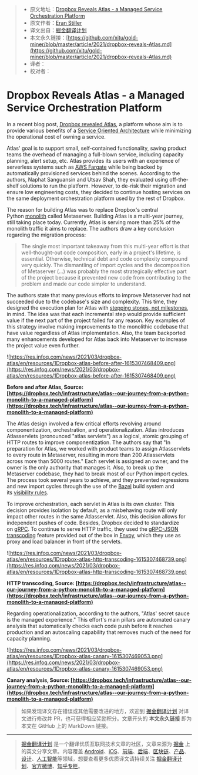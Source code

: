 > * 原文地址：[Dropbox Reveals Atlas - a Managed Service Orchestration Platform](https://www.infoq.com/news/2021/03/dropbox-atlas/)
> * 原文作者：[Eran Stiller](https://www.infoq.com/profile/Eran-Stiller/)
> * 译文出自：[掘金翻译计划](https://github.com/xitu/gold-miner)
> * 本文永久链接：[https://github.com/xitu/gold-miner/blob/master/article/2021/dropbox-reveals-Atlas.md](https://github.com/xitu/gold-miner/blob/master/article/2021/dropbox-reveals-Atlas.md)
> * 译者：
> * 校对者：

# Dropbox Reveals Atlas - a Managed Service Orchestration Platform

In a recent blog post, [Dropbox revealed Atlas](https://dropbox.tech/infrastructure/atlas--our-journey-from-a-python-monolith-to-a-managed-platform), a platform whose aim is to provide various benefits of a [Service Oriented Architecture](https://en.wikipedia.org/wiki/Service-oriented_architecture) while minimizing the operational cost of owning a service.

Atlas' goal is to support small, self-contained functionality, saving product teams the overhead of managing a full-blown service, including capacity planning, alert setup, etc. Atlas provides its users with an experience of serverless systems such as [AWS Fargate](https://aws.amazon.com/fargate/) while being backed by automatically provisioned services behind the scenes. According to the authors, Naphat Sanguansin and Utsav Shah, they evaluated using off-the-shelf solutions to run the platform. However, to de-risk their migration and ensure low engineering costs, they decided to continue hosting services on the same deployment orchestration platform used by the rest of Dropbox.

The reason for building Atlas was to replace Dropbox's central Python [monolith](https://en.wikipedia.org/wiki/Monolith) called Metaserver. Building Atlas is a multi-year journey, still taking place today. Currently, Atlas is serving more than 25% of the monolith traffic it aims to replace. The authors draw a key conclusion regarding the migration process:

> The single most important takeaway from this multi-year effort is that well-thought-out code composition, early in a project's lifetime, is essential. Otherwise, technical debt and code complexity compound very quickly. The dismantling of import cycles and the decomposition of Metaserver (...) was probably the most strategically effective part of the project because it prevented new code from contributing to the problem and made our code simpler to understand.

The authors state that many previous efforts to improve Metaserver had not succeeded due to the codebase's size and complexity. This time, they designed the execution plan for Atlas with [stepping stones, not milestones](https://medium.com/@jamesacowling/stepping-stones-not-milestones-e6be0073563f), in mind. The idea was that each incremental step would provide sufficient value if the next part of the project failed for any reason. Key examples of this strategy involve making improvements to the monolithic codebase that have value regardless of Atlas implementation. Also, the team backported many enhancements developed for Atlas back into Metaserver to increase the project value even further.

![https://res.infoq.com/news/2021/03/dropbox-atlas/en/resources/1Dropbox-atlas-before-after-1615307468409.png](https://res.infoq.com/news/2021/03/dropbox-atlas/en/resources/1Dropbox-atlas-before-after-1615307468409.png)

**Before and after Atlas, Source: [https://dropbox.tech/infrastructure/atlas--our-journey-from-a-python-monolith-to-a-managed-platform](https://dropbox.tech/infrastructure/atlas--our-journey-from-a-python-monolith-to-a-managed-platform)**

The Atlas design involved a few critical efforts revolving around componentization, orchestration, and operationalization. Atlas introduces Atlasservlets (pronounced "atlas servlets") as a logical, atomic grouping of HTTP routes to improve componentization. The authors say that "In preparation for Atlas, we worked with product teams to assign Atlasservlets to every route in Metaserver, resulting in more than 200 Atlasservlets across more than 5000 routes." Each servlet is assigned an owner, and the owner is the only authority that manages it. Also, to break up the Metaserver codebase, they had to break most of our Python import cycles. The process took several years to achieve, and they prevented regressions and new import cycles through the use of the [Bazel](https://bazel.build/) build system and its [visibility rules](https://docs.bazel.build/versions/master/visibility.html).

To improve orchestration, each servlet in Atlas is its own cluster. This decision provides isolation by default, as a misbehaving route will only impact other routes in the same Atlasservlet. Also, this decision allows for independent pushes of code. Besides, Dropbox decided to standardize on [gRPC](https://grpc.io/). To continue to serve HTTP traffic, they used the [gRPC-JSON transcoding](https://www.envoyproxy.io/docs/envoy/latest/configuration/http/http_filters/grpc_json_transcoder_filter) feature provided out of the box in [Envoy](https://www.envoyproxy.io/), which they use as proxy and load balancer in front of the servlets.

![https://res.infoq.com/news/2021/03/dropbox-atlas/en/resources/1Dropbox-atlas-http-transcoding-1615307468739.png](https://res.infoq.com/news/2021/03/dropbox-atlas/en/resources/1Dropbox-atlas-http-transcoding-1615307468739.png)

**HTTP transcoding, Source: [https://dropbox.tech/infrastructure/atlas--our-journey-from-a-python-monolith-to-a-managed-platform](https://dropbox.tech/infrastructure/atlas--our-journey-from-a-python-monolith-to-a-managed-platform)**

Regarding operationalization, according to the authors, "Atlas' secret sauce is the managed experience." This effort's main pillars are automated canary analysis that automatically checks each code push before it reaches production and an autoscaling capability that removes much of the need for capacity planning.

![https://res.infoq.com/news/2021/03/dropbox-atlas/en/resources/1Dropbox-atlas-canary-1615307469053.png](https://res.infoq.com/news/2021/03/dropbox-atlas/en/resources/1Dropbox-atlas-canary-1615307469053.png)

**Canary analysis, Source: [https://dropbox.tech/infrastructure/atlas--our-journey-from-a-python-monolith-to-a-managed-platform](https://dropbox.tech/infrastructure/atlas--our-journey-from-a-python-monolith-to-a-managed-platform)**

> 如果发现译文存在错误或其他需要改进的地方，欢迎到 [掘金翻译计划](https://github.com/xitu/gold-miner) 对译文进行修改并 PR，也可获得相应奖励积分。文章开头的 **本文永久链接** 即为本文在 GitHub 上的 MarkDown 链接。

---

> [掘金翻译计划](https://github.com/xitu/gold-miner) 是一个翻译优质互联网技术文章的社区，文章来源为 [掘金](https://juejin.im) 上的英文分享文章。内容覆盖 [Android](https://github.com/xitu/gold-miner#android)、[iOS](https://github.com/xitu/gold-miner#ios)、[前端](https://github.com/xitu/gold-miner#前端)、[后端](https://github.com/xitu/gold-miner#后端)、[区块链](https://github.com/xitu/gold-miner#区块链)、[产品](https://github.com/xitu/gold-miner#产品)、[设计](https://github.com/xitu/gold-miner#设计)、[人工智能](https://github.com/xitu/gold-miner#人工智能)等领域，想要查看更多优质译文请持续关注 [掘金翻译计划](https://github.com/xitu/gold-miner)、[官方微博](http://weibo.com/juejinfanyi)、[知乎专栏](https://zhuanlan.zhihu.com/juejinfanyi)。
